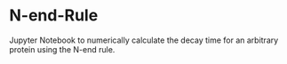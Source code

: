# N-end-Rule
Jupyter Notebook to numerically calculate the decay time for an arbitrary protein using the N-end rule.

